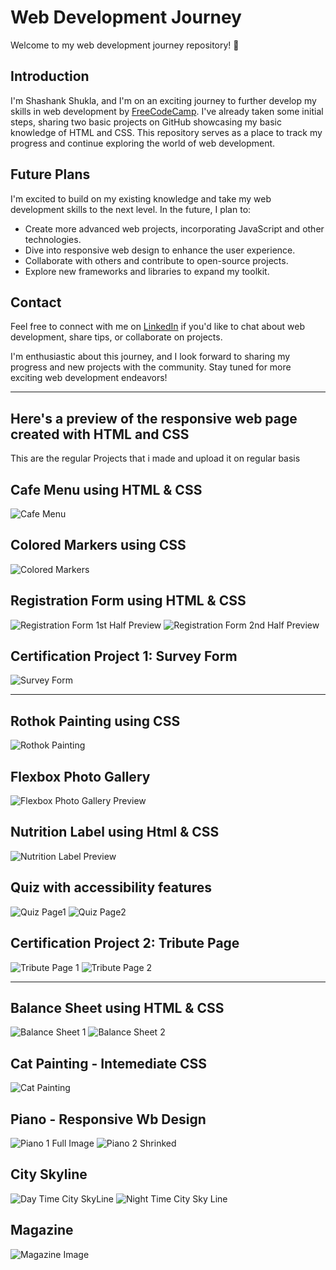 
# Web Development Journey

Welcome to my web development journey repository! :rocket:

## Introduction

I'm Shashank Shukla, and I'm on an exciting journey to further develop my skills in web development by [FreeCodeCamp](https://github.com/freecodecamp). I've already taken some initial steps, sharing two basic projects on GitHub showcasing my basic knowledge of HTML and CSS. This repository serves as a place to track my progress and continue exploring the world of web development.

## Future Plans

I'm excited to build on my existing knowledge and take my web development skills to the next level. In the future, I plan to:

- Create more advanced web projects, incorporating JavaScript and other technologies.
- Dive into responsive web design to enhance the user experience.
- Collaborate with others and contribute to open-source projects.
- Explore new frameworks and libraries to expand my toolkit.

## Contact

Feel free to connect with me on [LinkedIn](https://www.linkedin.com/in/shashankshukla04/) if you'd like to chat about web development, share tips, or collaborate on projects.

I'm enthusiastic about this journey, and I look forward to sharing my progress and new projects with the community. Stay tuned for more exciting web development endeavors!

---
## Here's a preview of the responsive web page created with HTML and CSS
This are the regular Projects that i made and upload it on regular basis

## Cafe Menu using HTML & CSS
![Cafe Menu](https://github.com/itzsshashank/Responsive-WebDev-Certification-Journey/blob/main/Cafe%20Menu/CafeMenuPreview.png)

## Colored Markers using CSS
![Colored Markers](https://github.com/itzsshashank/Responsive-WebDev-Certification-Journey/blob/main/Set%20of%20Coloured%20Markers/ColoredMarkerUsingCss.png)

## Registration Form using HTML & CSS
![Registration Form 1st Half Preview](https://github.com/itzsshashank/Responsive-WebDev-Certification-Journey/blob/main/Registration%20Form/RegistrationForm1.png)
![Registration Form 2nd Half Preview](https://github.com/itzsshashank/Responsive-WebDev-Certification-Journey/blob/main/Registration%20Form/RegistrationForm2.png)

## Certification Project 1: Survey Form
![Survey Form](https://github.com/itzsshashank/Responsive-WebDev-Certification-Journey/blob/main/Survey%20Form/SurveyFormProject.png)

<hr>

## Rothok Painting using CSS
![Rothok Painting](https://github.com/itzsshashank/Responsive-WebDev-Certification-Journey/blob/main/Rothok%20Painting/RothkoPainting.png)

## Flexbox Photo Gallery
![Flexbox Photo Gallery Preview](https://github.com/itzsshashank/Responsive-WebDev-Certification-Journey/blob/main/Flexbox%20Photo%20Gallery/FlexboxPhotoGallery.png)

## Nutrition Label using Html & CSS
![Nutrition Label Preview](https://github.com/itzsshashank/Responsive-WebDev-Certification-Journey/blob/main/Nutrition%20Label/NutritionLabelPreview.png)

## Quiz with accessibility features
![Quiz Page1](https://github.com/itzsshashank/Responsive-WebDev-Certification-Journey/blob/main/Quiz%20with%20Accessibility%20features/QuizPage1.png)
![Quiz Page2](https://github.com/itzsshashank/Responsive-WebDev-Certification-Journey/blob/main/Quiz%20with%20Accessibility%20features/QuizPage2.png)

## Certification Project 2: Tribute Page
![Tribute Page 1](https://github.com/itzsshashank/Responsive-WebDev-Certification-Journey/blob/main/Tribute%20Page/Tribute%20Page%201.png)
![Tribute Page 2](https://github.com/itzsshashank/Responsive-WebDev-Certification-Journey/blob/main/Tribute%20Page/Tribute%20Page%202.png)

<hr>

## Balance Sheet using HTML & CSS
![Balance Sheet 1](https://github.com/itzsshashank/Responsive-WebDev-Certification-Journey/blob/main/Balance%20Sheet/BalanceSheet1.png)
![Balance Sheet 2](https://github.com/itzsshashank/Responsive-WebDev-Certification-Journey/blob/main/Balance%20Sheet/BalanceSheet2.png)

## Cat Painting - Intemediate CSS
![Cat Painting](https://github.com/itzsshashank/Responsive-WebDev-Certification-Journey/blob/main/Cat%20Painting/CatImage.png)

## Piano - Responsive Wb Design
![Piano 1 Full Image](https://github.com/itzsshashank/Responsive-WebDev-Certification-Journey/blob/main/Piano/Piano1.png)
![Piano 2 Shrinked](https://github.com/itzsshashank/Responsive-WebDev-Certification-Journey/blob/main/Piano/Piano2.png)

## City Skyline 
![Day Time City SkyLine](https://github.com/itzsshashank/Responsive-WebDev-Certification-Journey/blob/main/City%20Skyline/City%20Skyline%20Day%20Time.png)
![Night Time City Sky Line](https://github.com/itzsshashank/Responsive-WebDev-Certification-Journey/blob/main/City%20Skyline/City%20Skyline%20Night%20Time.png)

## Magazine 
![Magazine Image](https://github.com/itzsshashank/Responsive-WebDev-Certification-Journey/blob/main/Magazine/responsive-magazine.jpeg)
